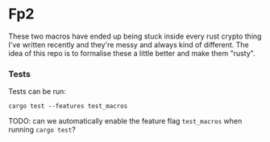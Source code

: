# Fp2

These two macros have ended up being stuck inside every rust crypto thing I've written recently and they're messy and always kind of different. The idea of this repo is to formalise these a little better and make them "rusty".

### Tests

Tests can be run: 

```
cargo test --features test_macros
```

TODO: can we automatically enable the feature flag `test_macros` when running `cargo test`?
